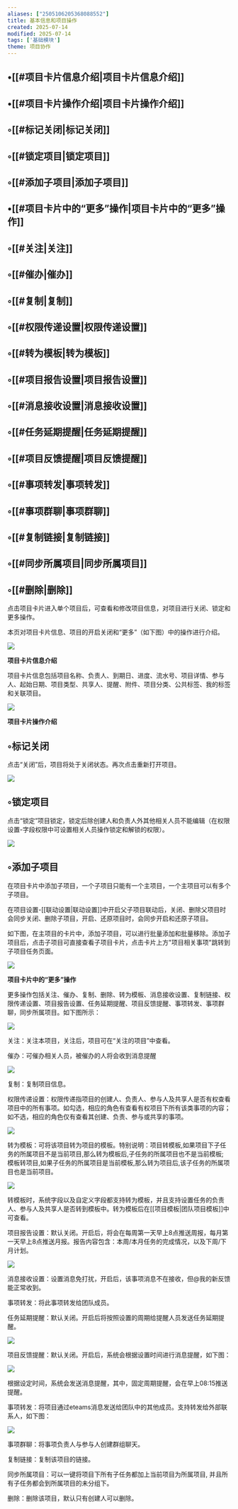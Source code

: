 ```yaml
---
aliases: ["2505106205368088552"]
title: 基本信息和项目操作
created: 2025-07-14
modified: 2025-07-14
tags: ['基础模块']
theme: 项目协作
---
```


## •[[#项目卡片信息介绍|项目卡片信息介绍]]

## •[[#项目卡片操作介绍|项目卡片操作介绍]]

## ◦[[#标记关闭|标记关闭]]

## ◦[[#锁定项目|锁定项目]]

## ◦[[#添加子项目|添加子项目]]

## •[[#项目卡片中的“更多”操作|项目卡片中的“更多”操作]]

## ◦[[#关注|关注]]

## ◦[[#催办|催办]]

## ◦[[#复制|复制]]

## ◦[[#权限传递设置|权限传递设置]]

## ◦[[#转为模板|转为模板]]

## ◦[[#项目报告设置|项目报告设置]]

## ◦[[#消息接收设置|消息接收设置]]

## ◦[[#任务延期提醒|任务延期提醒]]

## ◦[[#项目反馈提醒|项目反馈提醒]]

## ◦[[#事项转发|事项转发]]

## ◦[[#事项群聊|事项群聊]]

## ◦[[#复制链接|复制链接]]

## ◦[[#同步所属项目|同步所属项目]]

## ◦[[#删除|删除]]

点击项目卡片进入单个项目后，可查看和修改项目信息，对项目进行关闭、锁定和更多操作。

本页对项目卡片信息、项目的开启关闭和“更多”（如下图）中的操作进行介绍。

![](e165e4ecfeadc0922bcca13b5a1a9739.jpg)

**项目卡片信息介绍**

项目卡片信息包括项目名称、负责人、到期日、进度、流水号、项目详情、参与人、起始日期、项目类型、共享人、提醒、附件、项目分类、公共标签、我的标签和关联项目。

![](eabf9ff254259c0a09926652b5a03a25.jpg)

**项目卡片操作介绍**

## ◦标记关闭

点击“关闭”后，项目将处于关闭状态。再次点击重新打开项目。

![](c0c855eb1d37e9a88a33bded8e2c4fda.jpg)

## ◦锁定项目

点击“锁定”项目锁定，锁定后除创建人和负责人外其他相关人员不能编辑（在权限设置-字段权限中可设置相关人员操作锁定和解锁的权限）。

![](425b8c3bd71a8e95a6da8b93c90b976c.jpg)

## ◦添加子项目

在项目卡片中添加子项目，一个子项目只能有一个主项目，一个主项目可以有多个子项目。

在项目设置-[[联动设置|联动设置]]中开启父子项目联动后，关闭、删除父项目时会同步关闭、删除子项目，开启、还原项目时，会同步开启和还原子项目。

如下图，在主项目的卡片中，添加子项目，可以进行批量添加和批量移除。添加子项目后，点击子项目可直接查看子项目卡片，点击卡片上方"项目相关事项"跳转到子项目任务页面。

![](fc660dac8081dad33e5a9e215baef7c2.jpg)

**项目卡片中的“更多”操作**

更多操作包括关注、催办、复制、删除、转为模板、消息接收设置、复制链接、权限传递设置、项目报告设置、任务延期提醒、项目反馈提醒、事项转发、事项群聊，同步所属项目。如下图所示：

![](f6137eb7c7e4e4ed3531db524d46baf2.jpg)

关注：关注本项目，关注后，项目可在“关注的项目”中查看。

催办：可催办相关人员，被催办的人将会收到消息提醒

![](75d0d675bd88189f9653e08090d11ab5.jpg)

复制：复制项目信息。

权限传递设置：权限传递指项目的创建人、负责人、参与人及共享人是否有权查看项目中的所有事项。如勾选，相应的角色有查看有权项目下所有该类事项的内容；如不选，相应的角色仅有查看其创建、负责、参与或共享的事项。

![](6fa21855918ee166b58e0ac796a12f0a.jpg)

转为模板：可将该项目转为项目的模板。特别说明：项目转模板,如果项目下子任务的所属项目不是当前项目,那么转为模板后,子任务的所属项目也不是当前模板; 模板转项目,如果子任务的所属项目是当前模板,那么转为项目后,该子任务的所属项目也是当前项目。

![](36cb043b3bb46c852d857c724dc42f17.jpg)

转模板时，系统字段以及自定义字段都支持转为模板，并且支持设置任务的负责人、参与人及共享人是否转到模板中。转为模板后在[[项目模板|团队项目模板]]中可查看。

项目报告设置：默认关闭。开启后，将会在每周第一天早上8点推送周报，每月第一天早上8点推送月报。报告内容包含：本周/本月任务的完成情况，以及下周/下月计划。

![](c836e1c0aa8f12462e51a12adb6ecaa1.jpg)

消息接收设置：设置消息免打扰，开启后，该事项消息不在接收，但@我的新反馈能正常收到。

事项转发：将此事项转发给团队成员。

任务延期提醒：默认关闭。开启后将按照设置的周期给提醒人员发送任务延期提醒。

![](19f71a9058784c746705977cbb3b24f8.jpg)

项目反馈提醒：默认关闭。开启后，系统会根据设置时间进行消息提醒，如下图：

![](0187e7cf2c07c10d1d925273efae6656.jpg)

根据设定时间，系统会发送消息提醒，其中，固定周期提醒，会在早上08:15推送提醒。

事项转发：将项目通过eteams消息发送给团队中的其他成员。支持转发给外部联系人，如下图：

![](288b32241cd9000fe71546ede46338b5.jpg)

事项群聊：将事项负责人与参与人创建群组聊天。

复制链接：复制该项目的链接。

同步所属项目：可以一键将项目下所有子任务都加上当前项目为所属项目, 并且所有子任务都会到所属项目的未分组下。

删除：删除该项目，默认只有创建人可以删除。